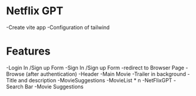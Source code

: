 # Netflix GPT

-Create vite app
-Configuration of tailwind


# Features
-Login In /Sign up Form
  -Sign In /Sign up Form
  -redirect to Browser Page
-Browse (after authentication)
  -Header
  -Main Movie
    -Trailer in background
    -Title and description
    -MovieSuggestions
      -MovieList * n
-NetFlixGPT
  -Search Bar
  -Movie Suggestions      
